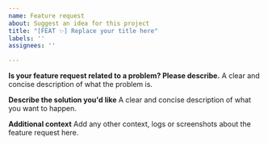 ```yaml
---
name: Feature request
about: Suggest an idea for this project
title: "[FEAT ✨] Replace your title here"
labels: ''
assignees: ''

---
```

<!-- Please DON'T PIN ME. I'm not a free support for you -->

<!-- Issues without any log, screenshot, dependencies versions, etc... will be ignored and closed without any response. Please help me to help you 😉 -->

<!-- Before opening issues make sure you have searched for an already closed issue with the same problem than yours. Also read releases notes as they have usefull information about versions. -->

<!-- Please note that this is an open source project. I don't expect you to pay me to use it but take this into consideration before requiring an urgent fix and/or response -->

**Is your feature request related to a problem? Please describe.**
A clear and concise description of what the problem is. 
<!-- E.g: This feature is related to ... problem -->

**Describe the solution you'd like**
A clear and concise description of what you want to happen.
<!-- E.g: The package should have the option to ... -->

**Additional context**
Add any other context, logs or screenshots about the feature request here.
